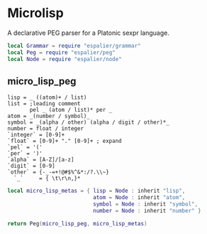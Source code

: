 # Microlisp


A declarative PEG parser for a Platonic sexpr language\.

```lua
local Grammar = require "espalier/grammar"
local Peg = require "espalier/peg"
local Node = require "espalier/node"
```


## micro\_lisp\_peg

```peg
lisp = _ ((atom)+ / list)
list = ;leading comment
       pel _ (atom / list)* per _
atom = _(number / symbol)_
symbol = _(alpha / other) (alpha / digit / other)*_
number = float / integer
`integer` = [0-9]+
`float` = [0-9]+ "." [0-9]+ ; expand
`pel` = '('
`per` = ')'
`alpha` = [A-Z]/[a-z]
`digit` = [0-9]
`other` = {-_-=+!@#$%^&*:/?.\\~}
  `_`     = { \t\r\n,}*
```

```lua
local micro_lisp_metas = { lisp = Node : inherit "lisp",
                           atom = Node : inherit "atom",
                           symbol = Node : inherit "symbol",
                           number = Node : inherit "number" }
```

```lua
return Peg(micro_lisp_peg, micro_lisp_metas)
```
